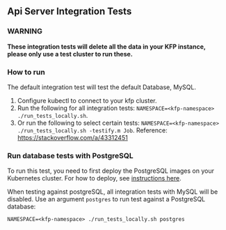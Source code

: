 ## Api Server Integration Tests

### WARNING
**These integration tests will delete all the data in your KFP instance, please only use a test cluster to run these.**

### How to run

The default integration test will test the default Database, MySQL.

1. Configure kubectl to connect to your kfp cluster.
2. Run the following for all integration tests: `NAMESPACE=<kfp-namespace> ./run_tests_locally.sh`.
3. Or run the following to select certain tests: `NAMESPACE=<kfp-namespace> ./run_tests_locally.sh -testify.m Job`.
   Reference: https://stackoverflow.com/a/43312451

### Run database tests with PostgreSQL

To run this test, you need to first deploy the PostgreSQL images on your Kubernetes cluster. For how to deploy, 
see [instructions here](../../../manifests/kustomize/third-party/postgresql/README.md).

When testing against postgreSQL, all integration tests with MySQL will be disabled. Use an argument `postgres` to run 
test against a PostgreSQL database:
```
NAMESPACE=<kfp-namespace> ./run_tests_locally.sh postgres
```


